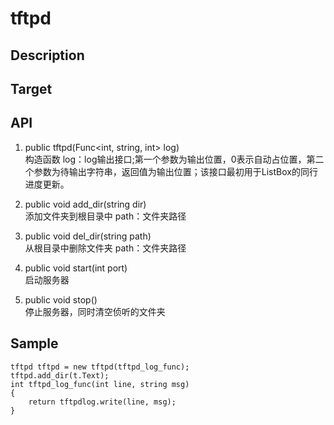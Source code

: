 # tftpd

## Description

## Target

## API
1. public tftpd(Func<int, string, int> log)  
构造函数
log：log输出接口;第一个参数为输出位置，0表示自动占位置，第二个参数为待输出字符串，返回值为输出位置；该接口最初用于ListBox的同行进度更新。

2. public void add_dir(string dir)  
添加文件夹到根目录中
path：文件夹路径

3. public void del_dir(string path)  
从根目录中删除文件夹
path：文件夹路径

4. public void start(int port)  
启动服务器

5. public void stop()  
停止服务器，同时清空侦听的文件夹

## Sample
```
tftpd tftpd = new tftpd(tftpd_log_func);
tftpd.add_dir(t.Text);
int tftpd_log_func(int line, string msg)
{
    return tftpdlog.write(line, msg);
}
```